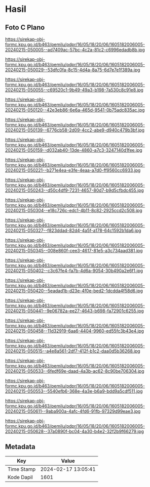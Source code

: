 # Hasil

## Foto C Plano

https://sirekap-obj-formc.kpu.go.id/b463/pemilu/pdpr/16/05/18/20/06/1605182006005-20240215-050005--ad7409ac-57bc-4c2a-81c2-c6996edadb8b.jpg

https://sirekap-obj-formc.kpu.go.id/b463/pemilu/pdpr/16/05/18/20/06/1605182006005-20240215-050029--53dfc0fa-8c15-4d4a-8a75-6d7e7e1f389a.jpg

https://sirekap-obj-formc.kpu.go.id/b463/pemilu/pdpr/16/05/18/20/06/1605182006005-20240215-050055--c69520c1-9b49-49a3-b198-7a530c8c91e8.jpg

https://sirekap-obj-formc.kpu.go.id/b463/pemilu/pdpr/16/05/18/20/06/1605182006005-20240215-050120--42e3eb86-6e6a-465d-9541-0b75adc835ac.jpg

https://sirekap-obj-formc.kpu.go.id/b463/pemilu/pdpr/16/05/18/20/06/1605182006005-20240215-050139--6776cb58-2d09-4cc2-abe9-d940c479b3bf.jpg

https://sirekap-obj-formc.kpu.go.id/b463/pemilu/pdpr/16/05/18/20/06/1605182006005-20240215-050159--d032ab40-13de-4860-a7c3-3247140d1fee.jpg

https://sirekap-obj-formc.kpu.go.id/b463/pemilu/pdpr/16/05/18/20/06/1605182006005-20240215-050221--b271e4ea-e3fe-4eaa-a7d0-ff9560cc6933.jpg

https://sirekap-obj-formc.kpu.go.id/b463/pemilu/pdpr/16/05/18/20/06/1605182006005-20240215-050243--d50c4df9-7231-4657-80d7-b9d5cfbdc455.jpg

https://sirekap-obj-formc.kpu.go.id/b463/pemilu/pdpr/16/05/18/20/06/1605182006005-20240215-050304--e18c726c-edc1-4b11-8c82-2925ccd2c508.jpg

https://sirekap-obj-formc.kpu.go.id/b463/pemilu/pdpr/16/05/18/20/06/1605182006005-20240215-050327--f823ddad-82d4-4a5f-a178-64c1592b1da6.jpg

https://sirekap-obj-formc.kpu.go.id/b463/pemilu/pdpr/16/05/18/20/06/1605182006005-20240215-050345--008e860f-cee3-4617-81e5-a3c734aad381.jpg

https://sirekap-obj-formc.kpu.go.id/b463/pemilu/pdpr/16/05/18/20/06/1605182006005-20240215-050402--c3c67fe4-fa7b-4d6a-9054-30b490a2e6f1.jpg

https://sirekap-obj-formc.kpu.go.id/b463/pemilu/pdpr/16/05/18/20/06/1605182006005-20240215-050420--5eadad1b-d23e-4f0e-bed2-1dcdda4f58d6.jpg

https://sirekap-obj-formc.kpu.go.id/b463/pemilu/pdpr/16/05/18/20/06/1605182006005-20240215-050441--9e06782a-ee27-4643-b698-fa72901c6255.jpg

https://sirekap-obj-formc.kpu.go.id/b463/pemilu/pdpr/16/05/18/20/06/1605182006005-20240215-050458--11d32919-6aa6-4404-9960-ed55fc3b43e4.jpg

https://sirekap-obj-formc.kpu.go.id/b463/pemilu/pdpr/16/05/18/20/06/1605182006005-20240215-050515--a4e8a561-2df7-412f-b1c2-daa0d5b36268.jpg

https://sirekap-obj-formc.kpu.go.id/b463/pemilu/pdpr/16/05/18/20/06/1605182006005-20240215-050533--6fedf69e-daad-4a3b-ac62-8c90be706304.jpg

https://sirekap-obj-formc.kpu.go.id/b463/pemilu/pdpr/16/05/18/20/06/1605182006005-20240215-050553--5540efb6-368e-4a3e-b6a9-bdd9a5cdf511.jpg

https://sirekap-obj-formc.kpu.go.id/b463/pemilu/pdpr/16/05/18/20/06/1605182006005-20240215-050611--9aba900a-4afc-4fd6-91fb-97329d99eae3.jpg

https://sirekap-obj-formc.kpu.go.id/b463/pemilu/pdpr/16/05/18/20/06/1605182006005-20240215-050628--37a0890f-bc04-4a30-b4e2-32f2b9f66279.jpg


## Metadata

| Key        | Value               |
| ---------- | ------------------- |
| Time Stamp | 2024-02-17 13:05:41 |
| Kode Dapil | 1601                |



